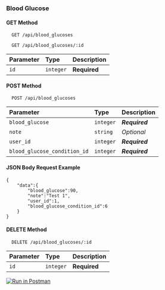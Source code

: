 ### Blood Glucose

#### GET Method

```http
  GET /api/blood_glucoses
```

```http
  GET /api/blood_glucoses/:id
```

| Parameter | Type      | Description  |
| :-------- | :-------- | :----------- |
| `id`      | `integer` | **Required** |

#### POST Method

```http
  POST /api/blood_glucoses
```

| Parameter                    | Type      | Description    |
| :--------------------------- | :-------- | :------------- |
| `blood_glucose`              | `integer` | **_Required_** |
| `note`                       | `string`  | _Optional_     |
| `user_id`                    | `integer` | **_Required_** |
| `blood_glucose_condition_id` | `integer` | **_Required_** |

#### JSON Body Request Example

```
{
    "data":{
        "blood_glucose":90,
        "note":"Test 1",
        "user_id":1,
        "blood_glucose_condition_id":6
    }
}
```

#### DELETE Method

```http
  DELETE /api/blood_glucoses/:id
```

| Parameter | Type      | Description  |
| :-------- | :-------- | :----------- |
| `id`      | `integer` | **Required** |

[![Run in Postman](https://run.pstmn.io/button.svg)](https://documenter.getpostman.com/view/18486227/UzJMqEnF)
